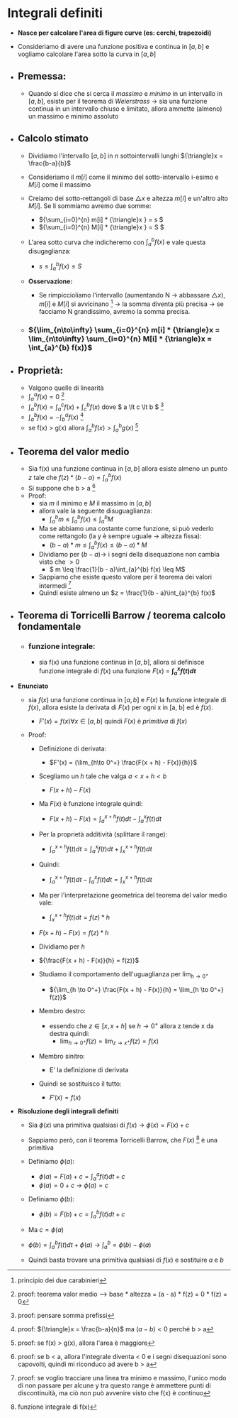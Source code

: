 # Integrali definiti

- **Nasce per calcolare l'area di figure curve (es: cerchi, trapezoidi)**

- Consideriamo di avere una funzione positiva e continua in $[a, b]$ e vogliamo calcolare l'area sotto la curva in $[a, b]$

- ## Premessa:
    - Quando si dice che si cerca il $massimo$ e $minimo$ in un intervallo in $[a, b]$, esiste per il teorema di $Weierstrass$ $\to$ sia una funzione continua in un intervallo chiuso e limitato, allora ammette (almeno) un massimo e minimo assoluto  

- ## **Calcolo stimato**
    - Dividiamo l'intervallo $[a, b]$ in $n$ sottointervalli lunghi ${\triangle}x = \frac{b-a}{b}$   
    - Consideriamo il $m[i]$ come il minimo del sotto-intervallo i-esimo e $M[i]$ come il massimo
    - Creiamo dei sotto-rettangoli di base ${\triangle}x$ e altezza $m[i]$ e un'altro alto $M[i]$. Se li sommiamo avremo due somme:
        - ${\sum_{i=0}^{n} m[i] * {\triangle}x } = s $     
        - ${\sum_{i=0}^{n} M[i] * {\triangle}x } = S $ 
    - L'area sotto curva che indicheremo con ${\int_{a}^{b} f(x)}$ e vale questa disugaglianza:
        - ${s \leq {\int_{a}^{b} f(x)} \leq S}$

    - **Osservazione:**
        - Se rimpiccioliamo l'intervallo (aumentando N ${\to}$ abbassare ${{\triangle}x}$), $m[i]$ e $M[i]$ si avvicinano [^1] ${\to}$ la somma diventa più precisa ${\to}$ se facciamo N grandissimo, avremo la somma precisa.

    - ### ${\lim_{n\to\infty} \sum_{i=0}^{n} m[i] * {\triangle}x = \lim_{n\to\infty} \sum_{i=0}^{n} M[i] * {\triangle}x = \int_{a}^{b} f(x)}$

- ## **Proprietà**:
    - Valgono quelle di linearità
    - $\int_{a}^{a} f(x) = 0$ [^2] 
    - $\int_{a}^{b} f(x) = \int_{a}^{c} f(x) + \int_{c}^{b} f(x)$  dove $ a \lt c \lt b $ [^3]
    - $\int_{a}^{b} f(x) = -\int_{b}^{a} f(x)$ [^4]
    - se f(x) > g(x) allora $\int_{a}^{b} f(x) \gt  \int_{a}^{b} g(x)$ [^5]

- ## **Teorema del valor medio**
    - Sia f(x) una funzione continua in $[a, b]$ allora esiste almeno un punto $z$ tale che $f(z) * (b - a) = \int_{a}^{b} f(x)$
    - Si suppone che b > a [^6]
    - Proof:
        - sia $m$ il minimo e $M$ il massimo in $[a, b]$
        - allora vale la seguente disuguaglianza:
            - $\int_{a}^{b} m \leq \int_{a}^{b} f(x) \leq \int_{a}^{b} M$
        - Ma se abbiamo una costante come funzione, si può vederlo come rettangolo (la y è sempre uguale ${\to}$ altezza fissa):
            - $(b - a) * m \leq \int_{a}^{b} f(x) \leq (b - a) * M$
        - Dividiamo per $(b - a) \to$ i segni della disequazione non cambia visto che $\gt 0$
            - $ m \leq \frac{1}{b - a}\int_{a}^{b} f(x) \leq M$
        - Sappiamo che esiste questo valore per il teorema dei valori intermedi [^7]
        - Quindi esiste almeno un $z = \frac{1}{b - a}\int_{a}^{b} f(x)$

- ## **Teorema di Torricelli Barrow / teorema calcolo fondamentale**
    - ### **funzione integrale**:
        - sia f(x) una funzione continua in $[a, b]$, allora si definisce funzione integrale di $f(x)$ una funzione $F(x)$ = **${\int_{a}^{x}f(t)dt}$**
- **Enunciato**
    - sia $f(x)$ una funzione continua in $[a, b]$ e $F(x)$ la funzione integrale di $f(x)$, allora esiste la derivata di $F(x)$ per ogni x in [a, b] ed è $f(x)$.
        - $F'(x) = f(x) \forall x \in [a, b]$  quindi $F(x)$ è $primitiva$ di $f(x)$

    - Proof:
        - Definizione di derivata:
            - $F'(x) = {\lim_{h\to 0^+} \frac{F(x + h) - F(x)}{h}}$
            
        - Scegliamo un $h$ tale che valga $a \lt x + h \lt b$
            - ${F(x + h) - F(x)}$
        
        - Ma $F(x)$ è funzione integrale quindi:    
            - ${F(x + h) - F(x) = \int_{a}^{x + h} f(t)dt - \int_{a}^{x} f(t)dt}$
        - Per la proprietà additività (splittare il range):
            - ${\int_{a}^{x + h} f(t)dt = \int_{a}^{x} f(t)dt + \int_{x}^{x + h} f(t)dt}$
        - Quindi: 
            - ${\int_{a}^{x + h} f(t)dt - \int_{a}^{x} f(t)dt = \int_{x}^{x + h} f(t)dt}$
          
        - Ma per l'interpretazione geometrica del teorema del valor medio vale:
            - $\int_{x}^{x + h} f(t)dt = f(z) * h$ 
        - ${F(x + h) - F(x) = f(z) * h}$ 
        
        - Dividiamo per $h$
        - ${\frac{F(x + h) - F(x)}{h} = f(z)}$ 
        
        - Studiamo il comportamento dell'uguaglianza per $\lim_{h \to 0^+}$
            - ${\lim_{h \to 0^+} \frac{F(x + h) - F(x)}{h} = \lim_{h \to 0^+} f(z)}$
            
        - Membro destro:
            - essendo che $z \in [x, x+h]$ se ${h \to 0^+}$ allora z tende x da destra quindi:
                - ${\lim_{h \to 0^+} f(z) = \lim_{z \to x^+} f(z) = f(x)}$
                
        - Membro sinitro:
            - E' la definizione di derivata
            
        - Quindi se sostituisco il tutto:
            -  $F'(x) = f(x)$

- **Risoluzione degli integrali definiti**
    - Sia $\phi(x)$ una primitiva qualsiasi di $f(x)$ $\to$ $\phi(x) = F(x) + c$ 
    
    - Sappiamo però, con il teorema Torricelli Barrow, che $F(x)$ [^8] è una primitiva
    
    - Definiamo $\phi(a)$:
        - $\phi(a) = F(a) + c = \int_{a}^{a} f(t)dt + c$
        - $\phi(a) = 0 + c$ ${\to}$ $\phi(a) = c$
    
    - Definiamo $\phi(b)$:
        - $\phi(b) = F(b) + c = \int_{a}^{b} f(t)dt + c$
        
    - Ma $c = \phi(a)$
    
    - $\phi(b) = \int_{a}^{b} f(t)dt + \phi(a)$ ${\to}$ $\int_{a}^{b} = \phi(b) - \phi(a)$
    
    - Quindi basta trovare una primitiva qualsiasi di $f(x)$ e sostituire $a$ e $b$   

[^1]: principio dei due carabinieri
[^2]: proof: teorema valor medio --> base * altezza = (a - a) * f(z) = 0 * f(z) = 0
[^3]: proof: pensare somma prefissi
[^4]: proof: ${\triangle}x = \frac{b-a}{n}$ ma $(a-b) \lt 0$ perché b > a
[^5]: proof: se f(x) > g(x), allora l'area è maggiore
[^6]: proof: se b < a, allora l'integrale diventa < 0 e i segni disequazioni sono capovolti, quindi mi riconduco ad avere b > a
[^7]: proof: se voglio tracciare una linea tra minimo e massimo, l'unico modo di non passare per alcune y tra questo range è ammettere punti di discontinuità, ma ciò non può avvenire visto che f(x) è continuo
[^8]: funzione integrale di f(x)

